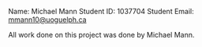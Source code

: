 Name: Michael Mann
Student ID: 1037704
Student Email: mmann10@uoguelph.ca

All work done on this project was done by Michael Mann.
